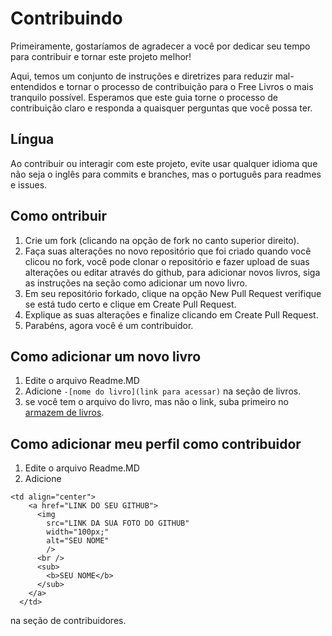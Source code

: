# Contribuindo


Primeiramente, gostaríamos de agradecer a você por dedicar seu tempo para contribuir e tornar este projeto melhor!


Aqui, temos um conjunto de instruções e diretrizes para reduzir mal-entendidos e tornar o processo de contribuição para o Free Livros o mais tranquilo possível. Esperamos que este guia torne o processo de contribuição claro e responda a quaisquer perguntas que você possa ter.


## Língua


Ao contribuir ou interagir com este projeto, evite usar qualquer idioma que não seja o inglês para commits e branches, mas o português para readmes e issues.


## Como ontribuir


 1. Crie um fork (clicando na opção de fork no canto superior direito).
 2. Faça suas alterações no novo repositório que foi criado quando você clicou no fork, você pode clonar o repositório e fazer upload de suas alterações ou editar através do github, para adicionar novos livros, siga as instruções na seção como adicionar um novo livro.
 3. Em seu repositório forkado, clique na opção New Pull Request verifique se está tudo certo e clique em Create Pull Request.
 4. Explique as suas alterações e finalize clicando em Create Pull Request.
 5. Parabéns, agora você é um contribuidor.


## Como adicionar um novo livro


 1. Edite o arquivo Readme.MD
 2. Adicione ```-[nome do livro](link para acessar)``` na seção de livros.
 3. se você tem o arquivo do livro, mas não o link, suba primeiro no [armazem de livros](https://github.com/free-educa/books/tree/main/books).
 
 
## Como adicionar meu perfil como contribuidor

  1. Edite o arquivo Readme.MD
  2. Adicione 
  ```
  <td align="center">
      <a href="LINK DO SEU GITHUB">
        <img
          src="LINK DA SUA FOTO DO GITHUB"
          width="100px;"
          alt="SEU NOME"
          />
        <br />
        <sub>
          <b>SEU NOME</b>
        </sub>
      </a>
    </td>
  ``` 
  na seção de contribuidores.
 

